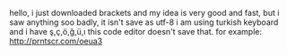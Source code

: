 hello, i just downloaded brackets and my idea is very good and fast, but i saw anything soo badly, it isn't save as utf-8 i am using turkish keyboard and i have ş,ç,ö,ğ,ü,ı this code editor doesn't save that.
for example: http://prntscr.com/oeua3
